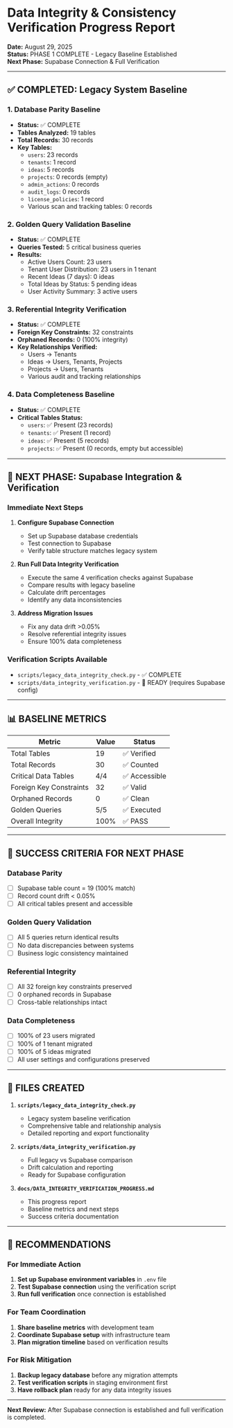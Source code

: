 # Data Integrity & Consistency Verification Progress Report

**Date:** August 29, 2025  
**Status:** PHASE 1 COMPLETE - Legacy Baseline Established  
**Next Phase:** Supabase Connection & Full Verification

---

## ✅ COMPLETED: Legacy System Baseline

### 1. Database Parity Baseline
- **Status:** ✅ COMPLETE
- **Tables Analyzed:** 19 tables
- **Total Records:** 30 records
- **Key Tables:**
  - `users`: 23 records
  - `tenants`: 1 record
  - `ideas`: 5 records
  - `projects`: 0 records (empty)
  - `admin_actions`: 0 records
  - `audit_logs`: 0 records
  - `license_policies`: 1 record
  - Various scan and tracking tables: 0 records

### 2. Golden Query Validation Baseline
- **Status:** ✅ COMPLETE
- **Queries Tested:** 5 critical business queries
- **Results:**
  - Active Users Count: 23 users
  - Tenant User Distribution: 23 users in 1 tenant
  - Recent Ideas (7 days): 0 ideas
  - Total Ideas by Status: 5 pending ideas
  - User Activity Summary: 3 active users

### 3. Referential Integrity Verification
- **Status:** ✅ COMPLETE
- **Foreign Key Constraints:** 32 constraints
- **Orphaned Records:** 0 (100% integrity)
- **Key Relationships Verified:**
  - Users → Tenants
  - Ideas → Users, Tenants, Projects
  - Projects → Users, Tenants
  - Various audit and tracking relationships

### 4. Data Completeness Baseline
- **Status:** ✅ COMPLETE
- **Critical Tables Status:**
  - `users`: ✅ Present (23 records)
  - `tenants`: ✅ Present (1 record)
  - `ideas`: ✅ Present (5 records)
  - `projects`: ✅ Present (0 records, empty but accessible)

---

## 🔄 NEXT PHASE: Supabase Integration & Verification

### Immediate Next Steps
1. **Configure Supabase Connection**
   - Set up Supabase database credentials
   - Test connection to Supabase
   - Verify table structure matches legacy system

2. **Run Full Data Integrity Verification**
   - Execute the same 4 verification checks against Supabase
   - Compare results with legacy baseline
   - Calculate drift percentages
   - Identify any data inconsistencies

3. **Address Migration Issues**
   - Fix any data drift >0.05%
   - Resolve referential integrity issues
   - Ensure 100% data completeness

### Verification Scripts Available
- `scripts/legacy_data_integrity_check.py` - ✅ COMPLETE
- `scripts/data_integrity_verification.py` - 🔄 READY (requires Supabase config)

---

## 📊 BASELINE METRICS

| Metric | Value | Status |
|--------|-------|--------|
| Total Tables | 19 | ✅ Verified |
| Total Records | 30 | ✅ Counted |
| Critical Data Tables | 4/4 | ✅ Accessible |
| Foreign Key Constraints | 32 | ✅ Valid |
| Orphaned Records | 0 | ✅ Clean |
| Golden Queries | 5/5 | ✅ Executed |
| Overall Integrity | 100% | ✅ PASS |

---

## 🎯 SUCCESS CRITERIA FOR NEXT PHASE

### Database Parity
- [ ] Supabase table count = 19 (100% match)
- [ ] Record count drift < 0.05%
- [ ] All critical tables present and accessible

### Golden Query Validation
- [ ] All 5 queries return identical results
- [ ] No data discrepancies between systems
- [ ] Business logic consistency maintained

### Referential Integrity
- [ ] All 32 foreign key constraints preserved
- [ ] 0 orphaned records in Supabase
- [ ] Cross-table relationships intact

### Data Completeness
- [ ] 100% of 23 users migrated
- [ ] 100% of 1 tenant migrated
- [ ] 100% of 5 ideas migrated
- [ ] All user settings and configurations preserved

---

## 📁 FILES CREATED

1. **`scripts/legacy_data_integrity_check.py`**
   - Legacy system baseline verification
   - Comprehensive table and relationship analysis
   - Detailed reporting and export functionality

2. **`scripts/data_integrity_verification.py`**
   - Full legacy vs Supabase comparison
   - Drift calculation and reporting
   - Ready for Supabase configuration

3. **`docs/DATA_INTEGRITY_VERIFICATION_PROGRESS.md`**
   - This progress report
   - Baseline metrics and next steps
   - Success criteria documentation

---

## 🚀 RECOMMENDATIONS

### For Immediate Action
1. **Set up Supabase environment variables** in `.env` file
2. **Test Supabase connection** using the verification script
3. **Run full verification** once connection is established

### For Team Coordination
1. **Share baseline metrics** with development team
2. **Coordinate Supabase setup** with infrastructure team
3. **Plan migration timeline** based on verification results

### For Risk Mitigation
1. **Backup legacy database** before any migration attempts
2. **Test verification scripts** in staging environment first
3. **Have rollback plan** ready for any data integrity issues

---

**Next Review:** After Supabase connection is established and full verification is completed.
